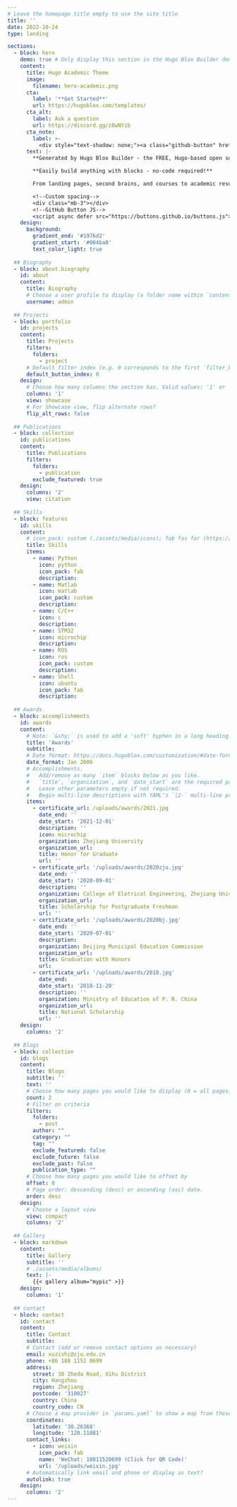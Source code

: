 ```yaml
---
# Leave the homepage title empty to use the site title
title: ''
date: 2022-10-24
type: landing

sections:
  - block: hero
    demo: true # Only display this section in the Hugo Blox Builder demo site
    content:
      title: Hugo Academic Theme
      image:
        filename: hero-academic.png
      cta:
        label: '**Get Started**'
        url: https://hugoblox.com/templates/
      cta_alt:
        label: Ask a question
        url: https://discord.gg/z8wNYzb
      cta_note:
        label: >-
          <div style="text-shadow: none;"><a class="github-button" href="https://github.com/HugoBlox/hugo-blox-builder" data-icon="octicon-star" data-size="large" data-show-count="true" aria-label="Star">Star Hugo Blox Builder</a></div><div style="text-shadow: none;"><a class="github-button" href="https://github.com/HugoBlox/theme-academic-cv" data-icon="octicon-star" data-size="large" data-show-count="true" aria-label="Star">Star the Academic template</a></div>
      text: |-
        **Generated by Hugo Blox Builder - the FREE, Hugo-based open source website builder trusted by 500,000+ sites.**

        **Easily build anything with blocks - no-code required!**

        From landing pages, second brains, and courses to academic resumés, conferences, and tech blogs.

        <!--Custom spacing-->
        <div class="mb-3"></div>
        <!--GitHub Button JS-->
        <script async defer src="https://buttons.github.io/buttons.js"></script>
    design:
      background:
        gradient_end: '#1976d2'
        gradient_start: '#004ba0'
        text_color_light: true
    
  ## Biography
  - block: about.biography
    id: about
    content:
      title: Biography
      # Choose a user profile to display (a folder name within `content/authors/`)
      username: admin
    
  ## Projects
  - block: portfolio
    id: projects
    content:
      title: Projects
      filters:
        folders:
          - project
      # Default filter index (e.g. 0 corresponds to the first `filter_button` instance below).
      default_button_index: 0
    design:
      # Choose how many columns the section has. Valid values: '1' or '2'.
      columns: '1'
      view: showcase
      # For Showcase view, flip alternate rows?
      flip_alt_rows: false
    
  ## Publications
  - block: collection
    id: publications
    content:
      title: Publications
      filters:
        folders:
          - publication
        exclude_featured: true
    design:
      columns: '2'
      view: citation
    
  ## Skills
  - block: features
    id: skills
    content:
      # icon_pack: custom (./assets/media/icons); fab fas far (https://fontawesome.com/)
      title: Skills
      items:
        - name: Python
          icon: python
          icon_pack: fab
          description: 
        - name: Matlab
          icon: matlab
          icon_pack: custom
          description: 
        - name: C/C++
          icon: c
          description: 
        - name: STM32
          icon: microchip
          description: 
        - name: ROS
          icon: ros
          icon_pack: custom
          description: 
        - name: Shell
          icon: ubuntu
          icon_pack: fab
          description: 
    
  ## Awards
  - block: accomplishments
    id: awards
    content:
      # Note: `&shy;` is used to add a 'soft' hyphen in a long heading.
      title: 'Awards'
      subtitle:
      # Date format: https://docs.hugoblox.com/customization/#date-format
      date_format: Jan 2006
      # Accomplishments.
      #   Add/remove as many `item` blocks below as you like.
      #   `title`, `organization`, and `date_start` are the required parameters.
      #   Leave other parameters empty if not required.
      #   Begin multi-line descriptions with YAML's `|2-` multi-line prefix.
      items:
        - certificate_url: /uploads/awards/2021.jpg
          date_end: ''
          date_start: '2021-12-01'
          description: ''
          icon: microchip
          organization: Zhejiang University
          organization_url: 
          title: Honor for Graduate
          url: ''
        - certificate_url: '/uploads/awards/2020zju.jpg'
          date_end: ''
          date_start: '2020-09-01'
          description: ''
          organization: College of Eletrical Engineering, Zhejiang University
          organization_url: 
          title: Scholarship for Postgraduate Freshman 
          url: ''
        - certificate_url: '/uploads/awards/2020bj.jpg'
          date_end: ''
          date_start: '2020-07-01'
          description: 
          organization: Beijing Municipal Education Commission
          organization_url: 
          title: Graduation with Honors
          url: 
        - certificate_url: '/uploads/awards/2018.jpg'
          date_end: 
          date_start: '2018-11-20'
          description: ''
          organization: Ministry of Education of P. R. China
          organization_url: 
          title: National Scholarship
          url: ''
    design:
      columns: '2'
    
  ## Blogs
  - block: collection
    id: blogs
    content:
      title: Blogs
      subtitle: ''
      text: ''
      # Choose how many pages you would like to display (0 = all pages)
      count: 2
      # Filter on criteria
      filters:
        folders:
          - post
        author: ""
        category: ""
        tag: ""
        exclude_featured: false
        exclude_future: false
        exclude_past: false
        publication_type: ""
      # Choose how many pages you would like to offset by
      offset: 0
      # Page order: descending (desc) or ascending (asc) date.
      order: desc
    design:
      # Choose a layout view
      view: compact
      columns: '2'
    
  ## Gallery
  - block: markdown
    content:
      title: Gallery
      subtitle: ''
      # ./assets/media/albums/
      text: |-
        {{< gallery album="mypic" >}}
    design:
      columns: '1'
    
  ## contact
  - block: contact
    id: contact
    content:
      title: Contact
      subtitle:
      # Contact (add or remove contact options as necessary)
      email: xuzishi@zju.edu.cn
      phone: +86 188 1152 0699
      address:
        street: 38 Zheda Road, Xihu District
        city: Hangzhou
        region: Zhejiang
        postcode: '310027'
        country: China
        country_code: CN
      # Choose a map provider in `params.yaml` to show a map from these coordinates
      coordinates:
        latitude: '30.26368'
        longitude: '120.11881'  
      contact_links:
        - icon: weixin
          icon_pack: fab
          name: 'WeChat: 18811520699 (Click for QR Code)'
          url: '/uploads/weixin.jpg'
      # Automatically link email and phone or display as text?
      autolink: true
    design:
      columns: '2'
---
```

